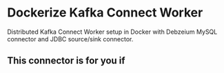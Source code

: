# Dockerize Kafka Connect Worker

Distributed Kafka Connect  Worker setup in Docker with Debzeium MySQL connector and JDBC source/sink connector.

## This connector is for you if

<!--stackedit_data:
eyJoaXN0b3J5IjpbMTM3MzIxNTI3NF19
-->